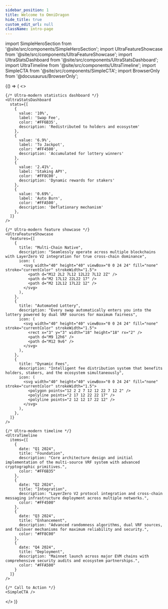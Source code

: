 ```yaml
---
sidebar_position: 1
title: Welcome to OmniDragon
hide_title: true
custom_edit_url: null
className: intro-page
---
```


import SimpleHeroSection from '@site/src/components/SimpleHeroSection';
import UltraFeatureShowcase from '@site/src/components/UltraFeatureShowcase';
import UltraStatsDashboard from '@site/src/components/UltraStatsDashboard';
import UltraTimeline from '@site/src/components/UltraTimeline';
import SimpleCTA from '@site/src/components/SimpleCTA';
import BrowserOnly from '@docusaurus/BrowserOnly';

<BrowserOnly>
{() => (
  <>
    <SimpleHeroSection
      title="OmniDragon"
      subtitle="Cross-Chain Token Ecosystem"
      description="Revolutionary DeFi protocol combining automated lottery mechanics with seamless cross-chain operations. Built on Sonic blockchain with LayerZero integration for true multi-chain dominance."
      primaryCta={{
        label: "Launch Protocol",
        href: "/smart-contracts/token"
      }}
      secondaryCta={{
        label: "Explore Docs",
        href: "/contracts/core/token"
      }}
    />

    {/* Ultra-modern statistics dashboard */}
    <UltraStatsDashboard
      stats={[
        { 
          value: '10%', 
          label: 'Swap Fee', 
          color: '#FF6B35',
          description: 'Redistributed to holders and ecosystem'
        },
        { 
          value: '6.9%', 
          label: 'To Jackpot', 
          color: '#FF4500',
          description: 'Accumulated for lottery winners'
        },
        { 
          value: '2.41%', 
          label: 'Staking APY', 
          color: '#FF8C00',
          description: 'Dynamic rewards for stakers'
        },
        { 
          value: '0.69%', 
          label: 'Auto Burn', 
          color: '#FFA500',
          description: 'Deflationary mechanism'
        },
      ]}
    />

    {/* Ultra-modern feature showcase */}
    <UltraFeatureShowcase
      features={[
        {
          title: "Multi-Chain Native",
          description: "Seamlessly operate across multiple blockchains with LayerZero V2 integration for true cross-chain dominance",
          icon: (
            <svg width="40" height="40" viewBox="0 0 24 24" fill="none" stroke="currentColor" strokeWidth="1.5">
              <path d="M12 2L2 7L12 12L22 7L12 2Z" />
              <path d="M2 17L12 22L22 17" />
              <path d="M2 12L12 17L22 12" />
            </svg>
          ),
        },
        {
          title: "Automated Lottery",
          description: "Every swap automatically enters you into the lottery powered by dual VRF sources for maximum fairness",
          icon: (
            <svg width="40" height="40" viewBox="0 0 24 24" fill="none" stroke="currentColor" strokeWidth="1.5">
              <rect x="3" y="3" width="18" height="18" rx="2" />
              <path d="M9 12h6" />
              <path d="M12 9v6" />
            </svg>
          ),
        },
        {
          title: "Dynamic Fees",
          description: "Intelligent fee distribution system that benefits holders, stakers, and the ecosystem simultaneously",
          icon: (
            <svg width="40" height="40" viewBox="0 0 24 24" fill="none" stroke="currentColor" strokeWidth="1.5">
              <polygon points="12 2 2 7 12 12 22 7 12 2" />
              <polyline points="2 17 12 22 22 17" />
              <polyline points="2 12 12 17 22 12" />
            </svg>
          ),
        },
      ]}
    />

    {/* Ultra-modern timeline */}
    <UltraTimeline
      items={[
        {
          date: "Q1 2024",
          title: "Foundation",
          description: "Core architecture design and initial implementation of the multi-source VRF system with advanced cryptographic primitives.",
          color: "#FF6B35"
        },
        {
          date: "Q2 2024",
          title: "Integration",
          description: "LayerZero V2 protocol integration and cross-chain messaging infrastructure deployment across multiple networks.",
          color: "#FF4500"
        },
        {
          date: "Q3 2024",
          title: "Enhancement",
          description: "Advanced randomness algorithms, dual VRF sources, and failover mechanisms for maximum reliability and security.",
          color: "#FF8C00"
        },
        {
          date: "Q4 2024",
          title: "Deployment",
          description: "Mainnet launch across major EVM chains with comprehensive security audits and ecosystem partnerships.",
          color: "#FFA500"
        }
      ]}
    />

    {/* Call to Action */}
    <SimpleCTA />
  </>
)}
</BrowserOnly>